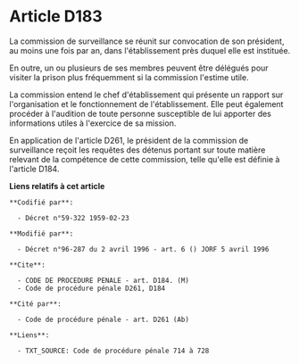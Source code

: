 # Article D183

La commission de surveillance se réunit sur convocation de son président, au moins une fois par an, dans l'établissement près
duquel elle est instituée.

En outre, un ou plusieurs de ses membres peuvent être délégués pour visiter la prison plus fréquemment si la commission
l'estime utile.

La commission entend le chef d'établissement qui présente un rapport sur l'organisation et le fonctionnement de
l'établissement. Elle peut également procéder à l'audition de toute personne susceptible de lui apporter des informations
utiles à l'exercice de sa mission.

En application de l'article D261, le président de la commission de surveillance reçoit les requêtes des détenus portant sur
toute matière relevant de la compétence de cette commission, telle qu'elle est définie à l'article D184.

**Liens relatifs à cet article**

	**Codifié par**:

	  - Décret n°59-322 1959-02-23

	**Modifié par**:

	  - Décret n°96-287 du 2 avril 1996 - art. 6 () JORF 5 avril 1996

	**Cite**:

	  - CODE DE PROCEDURE PENALE - art. D184. (M)
	  - Code de procédure pénale D261, D184

	**Cité par**:

	  - Code de procédure pénale - art. D261 (Ab)

	**Liens**:

	  - TXT_SOURCE: Code de procédure pénale 714 à 728

